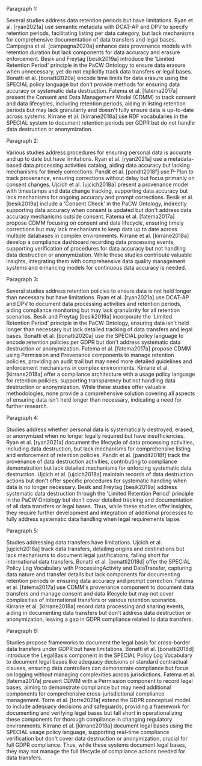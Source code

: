 Paragraph 1:

Several studies address data retention periods but have limitations. Ryan et al. [ryan2021a] use semantic metadata with DCAT-AP and DPV to specify retention periods, facilitating listing per data category, but lack mechanisms for comprehensive documentation of data transfers and legal bases. Campagna et al. [campagna2020a] enhance data provenance models with retention duration but lack components for data accuracy and erasure enforcement. Besik and Freytag [besik2019a] introduce the 'Limited Retention Period' principle in the PaCW Ontology to ensure data erasure when unnecessary, yet do not explicitly track data transfers or legal bases. Bonatti et al. [bonatti2020a] encode time limits for data erasure using the SPECIAL policy language but don't provide methods for ensuring data accuracy or systematic data destruction. Fatema et al. [fatema2017a] present the Consent and Data Management Model (CDMM) to track consent and data lifecycles, including retention periods, aiding in listing retention periods but may lack granularity and doesn't fully ensure data is up-to-date across systems. Kirrane et al. [kirrane2018a] use RDF vocabularies in the SPECIAL system to document retention periods per GDPR but do not handle data destruction or anonymization.

Paragraph 2:

Various studies address procedures for ensuring personal data is accurate and up to date but have limitations. Ryan et al. [ryan2021a] use a metadata-based data processing activities catalog, aiding data accuracy but lacking mechanisms for timely corrections. Pandit et al. [pandit2018f] use P-Plan to track provenance, ensuring corrections without delay but focus primarily on consent changes. Ujcich et al. [ujcich2018a] present a provenance model with timestamps and data change tracking, supporting data accuracy but lack mechanisms for ongoing accuracy and prompt corrections. Besik et al. [besik2019a] include a 'Consent Check' in the PaCW Ontology, indirectly supporting data accuracy when consent is updated but don't address data accuracy mechanisms outside consent. Fatema et al. [fatema2017a] propose CDMM focusing on consent and data lifecycle, ensuring timely corrections but may lack mechanisms to keep data up to date across multiple databases in complex environments. Kirrane et al. [kirrane2018a] develop a compliance dashboard recording data processing events, supporting verification of procedures for data accuracy but not handling data destruction or anonymization. While these studies contribute valuable insights, integrating them with comprehensive data quality management systems and enhancing models for continuous data accuracy is needed.

Paragraph 3:

Several studies address retention policies to ensure data is not held longer than necessary but have limitations. Ryan et al. [ryan2021a] use DCAT-AP and DPV to document data processing activities and retention periods, aiding compliance monitoring but may lack granularity for all retention scenarios. Besik and Freytag [besik2019a] incorporate the 'Limited Retention Period' principle in the PaCW Ontology, ensuring data isn't held longer than necessary but lack detailed tracking of data transfers and legal bases. Bonatti et al. [bonatti2020a] use the SPECIAL policy language to encode retention policies per GDPR but don't address systematic data destruction or anonymization. Fatema et al. [fatema2017a] propose CDMM using Permission and Provenance components to manage retention policies, providing an audit trail but may need more detailed guidelines and enforcement mechanisms in complex environments. Kirrane et al. [kirrane2018a] offer a compliance architecture with a usage policy language for retention policies, supporting transparency but not handling data destruction or anonymization. While these studies offer valuable methodologies, none provide a comprehensive solution covering all aspects of ensuring data isn't held longer than necessary, indicating a need for further research.

Paragraph 4:

Studies address whether personal data is systematically destroyed, erased, or anonymized when no longer legally required but have insufficiencies. Ryan et al. [ryan2021a] document the lifecycle of data processing activities, including data destruction, but lack mechanisms for comprehensive listing and enforcement of retention policies. Pandit et al. [pandit2018f] track the provenance of data destruction activities, contributing to compliance demonstration but lack detailed mechanisms for enforcing systematic data destruction. Ujcich et al. [ujcich2018a] maintain records of data destruction actions but don't offer specific procedures for systematic handling when data is no longer necessary. Besik and Freytag [besik2019a] address systematic data destruction through the 'Limited Retention Period' principle in the PaCW Ontology but don't cover detailed tracking and documentation of all data transfers or legal bases. Thus, while these studies offer insights, they require further development and integration of additional processes to fully address systematic data handling when legal requirements lapse.

Paragraph 5:

Studies addressing data transfers have limitations. Ujcich et al. [ujcich2018a] track data transfers, detailing origins and destinations but lack mechanisms to document legal justifications, falling short for international data transfers. Bonatti et al. [bonatti2018d] offer the SPECIAL Policy Log Vocabulary with ProcessingActivity and DataTransfer, capturing data nature and transfer details but lack components for documenting retention periods or ensuring data accuracy and prompt correction. Fatema et al. [fatema2017a] use CDMM's provenance component to document data transfers and manage consent and data lifecycle but may not cover complexities of international transfers or various retention scenarios. Kirrane et al. [kirrane2018a] record data processing and sharing events, aiding in documenting data transfers but don't address data destruction or anonymization, leaving a gap in GDPR compliance related to data transfers.

Paragraph 6:

Studies propose frameworks to document the legal basis for cross-border data transfers under GDPR but have limitations. Bonatti et al. [bonatti2018d] introduce the LegalBasis component in the SPECIAL Policy Log Vocabulary to document legal bases like adequacy decisions or standard contractual clauses, ensuring data controllers can demonstrate compliance but focus on logging without managing complexities across jurisdictions. Fatema et al. [fatema2017a] present CDMM with a Permission component to record legal bases, aiming to demonstrate compliance but may need additional components for comprehensive cross-jurisdictional compliance management. Torre et al. [torre2021a] extend the GDPR conceptual model to include adequacy decisions and safeguards, providing a framework for documenting and verifying legal bases but fall short in operationalizing these components for thorough compliance in changing regulatory environments. Kirrane et al. [kirrane2018a] document legal bases using the SPECIAL usage policy language, supporting real-time compliance verification but don't cover data destruction or anonymization, crucial for full GDPR compliance. Thus, while these systems document legal bases, they may not manage the full lifecycle of compliance actions needed for data transfers.